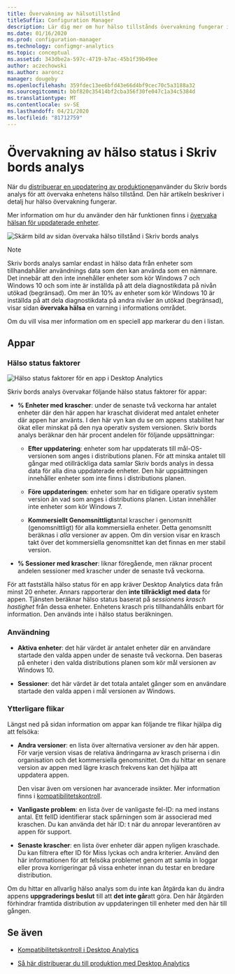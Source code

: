 ```yaml
---
title: Övervakning av hälsotillstånd
titleSuffix: Configuration Manager
description: Lär dig mer om hur hälso tillstånds övervakning fungerar i Desktop Analytics.
ms.date: 01/16/2020
ms.prod: configuration-manager
ms.technology: configmgr-analytics
ms.topic: conceptual
ms.assetid: 343dbe2a-597c-4719-b7ac-45b1f39b49ee
author: aczechowski
ms.author: aaroncz
manager: dougeby
ms.openlocfilehash: 359fdec13ee6bfd43e66d4bf9cec70c5a3188a32
ms.sourcegitcommit: bbf820c35414bf2cba356f30fe047c1a34c5384d
ms.translationtype: MT
ms.contentlocale: sv-SE
ms.lasthandoff: 04/21/2020
ms.locfileid: "81712759"
---
```

# <a name="health-status-monitoring-in-desktop-analytics"></a>Övervakning av hälso status i Skriv bords analys

När du [distribuerar en uppdatering av produktionen](deploy-prod.md)använder du Skriv bords analys för att övervaka enhetens hälso tillstånd. Den här artikeln beskriver i detalj hur hälso övervakning fungerar.

Mer information om hur du använder den här funktionen finns i [övervaka hälsan för uppdaterade enheter](deploy-prod.md#bkmk_monitor).

![Skärm bild av sidan övervaka hälso tillstånd i Skriv bords analys](media/monitor-health.png)

> [!NOTE]  
> Skriv bords analys samlar endast in hälso data från enheter som tillhandahåller användnings data som den kan använda som en nämnare. Det innebär att den inte innehåller enheter som kör Windows 7 och Windows 10 och som inte är inställda på att dela diagnostikdata på nivån utökad (begränsad). Om mer än 10% av enheter som kör Windows 10 är inställda på att dela diagnostikdata på andra nivåer än utökad (begränsad), visar sidan **övervaka hälsa** en varning i informations området.  

Om du vill visa mer information om en speciell app markerar du den i listan.

## <a name="apps"></a>Appar

### <a name="health-status-factors"></a>Hälso status faktorer

![Hälso status faktorer för en app i Desktop Analytics](media/monitor-health-status-factors.png)

Skriv bords analys övervakar följande hälso status faktorer för appar:

- **% Enheter med krascher**: under de senaste två veckorna har antalet enheter där den här appen har kraschat dividerat med antalet enheter där appen har använts. I den här vyn kan du se om appens stabilitet har ökat eller minskat på den nya operativ system versionen. Skriv bords analys beräknar den här procent andelen för följande uppsättningar:  

  - **Efter uppdatering**: enheter som har uppdaterats till mål-OS-versionen som anges i distributions planen. För att minska antalet till gångar med otillräckliga data samlar Skriv bords analys in dessa data för alla dina uppdaterade enheter. Den här uppsättningen innehåller enheter som inte finns i distributions planen.  

  - **Före uppdateringen**: enheter som har en tidigare operativ system version än vad som anges i distributions planen. Listan innehåller inte enheter som kör Windows 7.  

  - **Kommersiellt Genomsnittligt**antal krascher i genomsnitt (genomsnittligt) för alla kommersiella enheter. Detta genomsnitt beräknas i *alla* versioner av appen. Om din version visar en krasch takt över det kommersiella genomsnittet kan det finnas en mer stabil version.  

- **% Sessioner med krascher**: liknar föregående, men räknar procent andelen sessioner med krascher under de senaste två veckorna.  

För att fastställa hälso status för en app kräver Desktop Analytics data från minst 20 enheter. Annars rapporterar den **inte tillräckligt med data** för appen. Tjänsten beräknar hälso status baserat på *sessionens krasch hastighet* från dessa enheter. Enhetens krasch pris tillhandahålls enbart för information. Den används inte i hälso status beräkningen.

### <a name="usage"></a>Användning

<!-- 5533890 -->

- **Aktiva enheter**: det här värdet är antalet enheter där en användare startade den valda appen under de senaste två veckorna. Den baseras på enheter i den valda distributions planen som kör mål versionen av Windows 10.

- **Sessioner**: det här värdet är det totala antalet gånger som en användare startade den valda appen i mål versionen av Windows.

### <a name="additional-tabs"></a>Ytterligare flikar

Längst ned på sidan information om appar kan följande tre flikar hjälpa dig att felsöka:

- **Andra versioner**: en lista över alternativa versioner av den här appen. För varje version visas de relativa ändringarna av krasch priserna i din organisation och det kommersiella genomsnittet. Om du hittar en senare version av appen med lägre krasch frekvens kan det hjälpa att uppdatera appen.  

    Den visar även om versionen har avancerade insikter. Mer information finns i [kompatibilitetskontroll](compat-assessment.md).  

- **Vanligaste problem**: en lista över de vanligaste fel-ID: na med instans antal. Ett felID identifierar stack spårningen som är associerad med kraschen. Du kan använda det här ID: t när du anropar leverantören av appen för support.  

- **Senaste krascher**: en lista över enheter där appen nyligen kraschade. Du kan filtrera efter ID för Miss lyckas och andra kriterier. Använd den här informationen för att felsöka problemet genom att samla in loggar eller prova korrigeringar på vissa enheter innan du testar en bredare distribution.  

Om du hittar en allvarlig hälso analys som du inte kan åtgärda kan du ändra appens **uppgraderings beslut** till att **det inte går**att göra. Den här åtgärden förhindrar framtida distribution av uppdateringen till enheter med den här till gången.

## <a name="see-also"></a>Se även

- [Kompatibilitetskontroll i Desktop Analytics](compat-assessment.md)  

- [Så här distribuerar du till produktion med Desktop Analytics](deploy-prod.md)  
